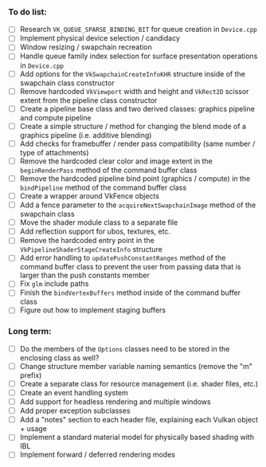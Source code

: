 ### To do list:

- [ ] Research `VK_QUEUE_SPARSE_BINDING_BIT` for queue creation in `Device.cpp`
- [ ] Implement physical device selection / candidacy
- [ ] Window resizing / swapchain recreation
- [ ] Handle queue family index selection for surface presentation operations in `Device.cpp`
- [ ] Add options for the `VkSwapchainCreateInfoKHR` structure inside of the swapchain class constructor
- [ ] Remove hardcoded `VkViewport` width and height and `VkRect2D` scissor extent from the pipeline class constructor
- [ ] Create a pipeline base class and two derived classes: graphics pipeline and compute pipeline
- [ ] Create a simple structure / method for changing the blend mode of a graphics pipeline (i.e. additive blending)
- [ ] Add checks for framebuffer / render pass compatibility (same number / type of attachments)
- [ ] Remove the hardcoded clear color and image extent in the `beginRenderPass` method of the command buffer class
- [ ] Remove the hardcoded pipeline bind point (graphics / compute) in the `bindPipeline` method of the command buffer class
- [ ] Create a wrapper around VkFence objects
- [ ] Add a fence parameter to the `acquireNextSwapchainImage` method of the swapchain class
- [ ] Move the shader module class to a separate file
- [ ] Add reflection support for ubos, textures, etc.
- [ ] Remove the hardcoded entry point in the `VkPipelineShaderStageCreateInfo` structure
- [ ] Add error handling to `updatePushConstantRanges` method of the command buffer class to prevent the user from passing data that is larger than the push constants member
- [ ] Fix `glm` include paths
- [ ] Finish the `bindVertexBuffers` method inside of the command buffer class
- [ ] Figure out how to implement staging buffers

### Long term:

- [ ] Do the members of the `Options` classes need to be stored in the enclosing class as well?
- [ ] Change structure member variable naming semantics (remove the "m" prefix)
- [ ] Create a separate class for resource management (i.e. shader files, etc.)
- [ ] Create an event handling system
- [ ] Add support for headless rendering and multiple windows
- [ ] Add proper exception subclasses
- [ ] Add a "notes" section to each header file, explaining each Vulkan object + usage
- [ ] Implement a standard material model for physically based shading with IBL
- [ ] Implement forward / deferred rendering modes
